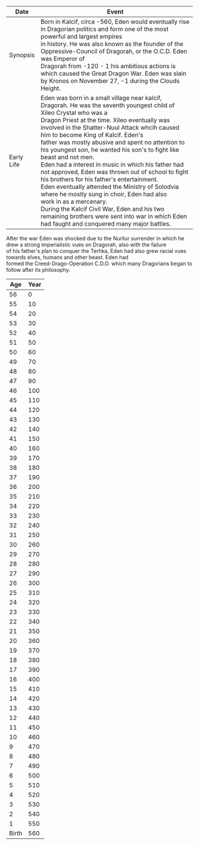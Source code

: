 | Date | Event |
|------------|-------------------------------------|
| Synopsis | Born in Kalcif, circa -560, Eden would eventually rise in Dragorian politics and form one of the most powerful and largest empires <br/> in history. He was also known as the founder of the Oppressive-Council of Dragorah, or the O.C.D. Eden was Emperor of <br/> Dragorah from -120 - 1 his ambitious actions is which caused the Great Dragon War. Eden was slain by Kronos on November 27, -1 during the Clouds Height. 
| Early Life | Eden was born in a small village near kalcif, Dragorah. He was the seventh youngest child of Xileo Crystal who was a <br/> Dragon Priest at the time. Xileo eventually was involved in the Shatter-Nuul Attack whcih caused him to become King of Kalcif. Eden's <br/> father was mostly abusive and spent no attention to his youngest son, he wanted his son's to fight like beast and not men. <br/> Eden had a interest in music in which his father had not approved, Eden was thrown out of school to fight his brothers for his father's entertainment. <br/> Eden eventually attended the Ministry of Solodvia where he mostly sung in choir, Eden had also <br/> work in as a mercenary. <br/> During the Kalcif Civil War, Eden and his two remaining brothers were sent into war in which Eden had faught and conquered many major battles. 
After the war Eden was shocked due to the Nurilur surrender in which he drew a strong imperialistic vues on Dragorah, also with the failure <br/> of his father's plan to conquer the Terhka, Eden had also grew racial vues towards elves, humans and other beast. Eden had <br/> formed the Creed-Drago-Operation C.D.O. which many Dragorians began to follow after its philosophy. 

| Age | Year |
|------|----------|
| 56 | 0 |
| 55 | 10 |
| 54 | 20 |
| 53 | 30 |
| 52 | 40 |
| 51 | 50 |
| 50 | 60 |
| 49 | 70 |
| 48 | 80 |
| 47 | 90 |
| 46 | 100 |
| 45 | 110 |
| 44 | 120 |
| 43 | 130 |
| 42 | 140 |
| 41 | 150 |
| 40 | 160 |
| 39 | 170 |
| 38 | 180 |
| 37 | 190 |
| 36 | 200 |
| 35 | 210 |
| 34 | 220 |
| 33 | 230 |
| 32 | 240 |
| 31 | 250 |
| 30 | 260 |
| 29 | 270 |
| 28 | 280 |
| 27 | 290 |
| 26 | 300 |
| 25 | 310 |
| 24 | 320 |
| 23 | 330 |
| 22 | 340 |
| 21 | 350 |
| 20 | 360 |
| 19 | 370 |
| 18 | 380 |
| 17 | 390 |
| 16 | 400 |
| 15 | 410 |
| 14 | 420 |
| 13 | 430 |
| 12 | 440 |
| 11 | 450 |
| 10 | 460 |
| 9 | 470 |
| 8 | 480 |
| 7 | 490 |
| 6 | 500 |
| 5 | 510 |
| 4 | 520 |
| 3 | 530 |
| 2 | 540 |
| 1 | 550 |
| Birth | 560 |

